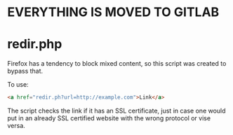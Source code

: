 # EVERYTHING IS MOVED TO GITLAB
# redir.php
Firefox has a tendency to block mixed content, so this script was created to bypass that.

To use:
```html
<a href="redir.ph?url=http://example.com">Link</a>
```
The script checks the link if it has an SSL certificate, just in case one would put in an already SSL certified website with the wrong protocol or vise versa.
